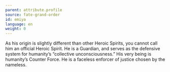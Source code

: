 ```yaml
---
parent: attribute.profile
source: fate-grand-order
id: emiya
language: en
weight: 0
---
```


As his origin is slightly different than other Heroic Spirits, you cannot call him an official Heroic Spirit.
He is a Guardian, and serves as the defensive system for humanity’s
“collective unconsciousness.”
His very being is humanity’s Counter Force. He is a faceless enforcer of justice chosen by the nameless.
